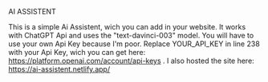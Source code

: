 AI ASSISTENT


This is a simple Ai Assistent, wich you can add in your website. It works with ChatGPT Api and uses the "text-davinci-003" model.
You will have to use your own Api Key because I'm poor. Replace YOUR_API_KEY in line 238 with your Api Key, wich you can get here: https://platform.openai.com/account/api-keys .
I also hosted the site here: https://ai-assistent.netlify.app/

